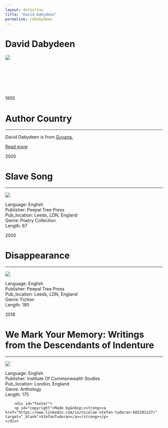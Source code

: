 ```yaml
---
layout: defaultau
title: "David Dabydeen"
permalink: /ddabydeen
---
```

<!-- partial:index.partial.html -->
<div class="content">
    <h1>David Dabydeen</h1>
    <div class="quote">
        <div><img src="https://literature.britishcouncil.org/assets/Uploads/writers/_resampled/FillWyI2ODAiLCI2ODAiXQ/David-Dabydeen.jpg" class="logo"></div>
    </div>
    <div class="timeline">
        <div style="padding-bottom:100px;"></div>
        <div class="block">
            <div class="date right"><p class="right"> 1955 </p></div>
            <div class="dot"></div>
            <div class="left first">
            <div class="author_country">
                <h1>Author Country</h1><hr>
          <div class="aclocation">  <p>David Dabydeen is from <a href="http://localhost:4000/62">Guyana.</a></p></div>
              <div class="acreadmore">  <a href="https://en.wikipedia.org/wiki/David_Dabydeen" target="_blank">Read more</a></div>
            </div>
            </div>
        </div>
        <div class="block">
            <div class="date left"><p class="left">2005</p></div>
            <div class="dot"></div>
            <div class="right">
                <h1>Slave Song</h1><hr>
                <p><img src="https://m.media-amazon.com/images/I/51N6X6HYFKL._SX328_BO1,204,203,200_.jpg"></p>
                <p>
                Language: English<br/>
                Publisher: Peepal Tree Press<br/>
                Pub_location: Leeds, LDN, England<br/>
                Genre: Poetry Collection<br/>
                Length: 67</p>
            </div>
        </div>
        <div class="block">
            <div class="date right"><p class="right">2005</p></div>
            <div class="dot"></div>
            <div class="left hide">
                <h1>Disappearance</h1><hr>
                <p><img src="https://m.media-amazon.com/images/I/51WHPH1CVXL._SX328_BO1,204,203,200_.jpg"></p>
                <p>Language: English<br/>
                Publisher: Peepal Tree Press<br/>
                Pub_location: Leeds, LDN, England<br/>
                Genre: Fiction<br/>
                Length: 180</p>
            </div>
        </div>
        <div class="block">
            <div class="date left"><p class="left">2018</p></div>
            <div class="dot"></div>
            <div class="right hide">
                <h1>We Mark Your Memory: Writings from the Descendants of Indenture</h1><hr>
                <p><img src="https://m.media-amazon.com/images/I/51iM0cxF+tL._SX331_BO1,204,203,200_.jpg"></p>
                <p>Language: English<br/>
                Publisher: Institute Of Commonwealth Studies<br/>
                Pub_location: London, England<br/>
                Genre: Anthology<br/>
                Length: 175</p>
            </div>
        </div>

        <div id="footer">
        <p id="copyright">Made by&nbsp;<strong><a href="https://www.linkedin.com/in/nicolae-stefan-tudoran-b02291127/" target="_blank">StefanTudoran</a></strong></p>
    </div>
</div>
<!-- partial -->
  <script src='https://cdnjs.cloudflare.com/ajax/libs/jquery/3.1.1/jquery.min.js'></script><script  src="assets/js/authorscript.js"></script>
